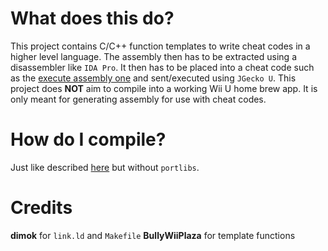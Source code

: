 # What does this do?
This project contains C/C++ function templates to write cheat codes in a higher level language. The assembly then has to be extracted using a disassembler like `IDA Pro`. It then has to be placed into a cheat code such as the [execute assembly one](http://cosmocortney.ddns.net/enzy/cafe_code_types_en.php#asm) and sent/executed using `JGecko U`. This project does **NOT** aim to compile into a working Wii U home brew app. It is only meant for generating assembly for use with cheat codes.

# How do I compile?
Just like described [here](https://github.com/dimok789/homebrew_launcher/blob/master/README.md#building-the-homebrew-launcher) but without `portlibs`.

# Credits
**dimok** for `link.ld` and `Makefile`
**BullyWiiPlaza** for template functions